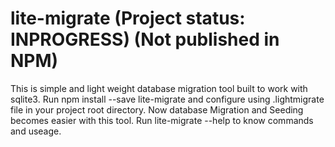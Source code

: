 # lite-migrate (Project status: INPROGRESS) (Not published in NPM)
This is simple and light weight database migration tool built to work with sqlite3. Run npm install --save lite-migrate and configure using .lightmigrate file in your project root directory. Now database Migration and Seeding becomes easier with this tool. Run lite-migrate --help to know commands and useage.
